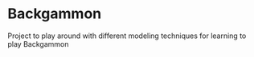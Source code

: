 # Backgammon

Project to play around with different modeling techniques for learning to play Backgammon
